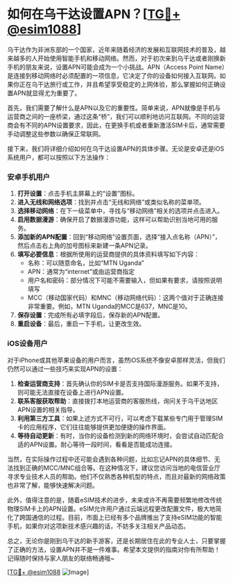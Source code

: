 # 如何在乌干达设置APN？[[TG💪+ @esim1088](https://t.me/s/esim1088)]

乌干达作为非洲东部的一个国家，近年来随着经济的发展和互联网技术的普及，越来越多的人开始使用智能手机和移动网络。然而，对于初次来到乌干达或者刚换新手机的朋友来说，设置APN可能会成为一个小挑战。APN（Access Point Name）是连接到移动网络时必须配置的一项信息，它决定了你的设备如何接入互联网。如果你正在乌干达旅行或工作，并且希望享受稳定的上网体验，那么掌握如何正确设置APN就显得尤为重要了。

首先，我们需要了解什么是APN以及它的重要性。简单来说，APN就像是手机与运营商之间的一座桥梁，通过这条“桥”，我们可以顺利地访问互联网。不同的运营商会有不同的APN设置要求，因此，在更换手机或者重新激活SIM卡后，通常需要手动调整这些参数以确保正常联网。

接下来，我们将详细介绍如何在乌干达设置APN的具体步骤。无论是安卓还是iOS系统用户，都可以按照以下方法操作：

### 安卓手机用户

1. **打开设置**：点击手机主屏幕上的“设置”图标。
2. **进入无线和网络选项**：找到并点击“无线和网络”或类似名称的菜单项。
3. **选择移动网络**：在下一级菜单中，寻找与“移动网络”相关的选项并点击进入。
4. **启用数据漫游**：确保开启了数据漫游功能，这样可以帮助识别当地可用的服务。
5. **添加新的APN配置**：回到“移动网络”设置页面，选择“接入点名称（APN）”，然后点击右上角的加号图标来新建一条APN记录。
6. **填写必要信息**：根据所使用的运营商提供的具体资料填写如下内容：
   - 名称：可以随意命名，比如“MTN Uganda”
   - APN：通常为“internet”或由运营商指定
   - 用户名和密码：部分情况下可能不需要输入，但如果有要求，请按照说明填写
   - MCC（移动国家代码）和MNC（移动网络代码）：这两个值对于正确连接非常重要。例如，MTN Uganda的MCC是637，MNC是10。
7. **保存设置**：完成所有必填字段后，保存新的APN配置。
8. **重启设备**：最后，重启一下手机，让更改生效。

### iOS设备用户

对于iPhone或其他苹果设备的用户而言，虽然iOS系统不像安卓那样灵活，但我们仍然可以通过一些技巧来实现APN的设置：

1. **检查运营商支持**：首先确认你的SIM卡是否支持国际漫游服务。如果不支持，则可能无法直接在设备上进行APN设置。
2. **联系客服获取帮助**：直接拨打本地运营商的客服热线，询问关于乌干达地区APN设置的相关指导。
3. **利用第三方工具**：如果上述方式不可行，可以考虑下载某些专门用于管理SIM卡的应用程序，它们往往能够提供更加便捷的操作界面。
4. **等待自动更新**：有时，当你的设备检测到新的网络环境时，会尝试自动匹配合适的APN设置。耐心等待一段时间，看看是否能成功连接。

当然，在实际操作过程中还可能会遇到各种问题，比如忘记APN的具体细节、无法找到正确的MCC/MNC组合等。在这种情况下，建议您访问当地的电信营业厅寻求专业技术人员的帮助。他们不仅熟悉各种机型的特点，而且对最新的网络政策也非常了解，能够快速解决问题。

此外，值得注意的是，随着eSIM技术的进步，未来或许不再需要频繁地修改传统物理SIM卡上的APN设置。eSIM允许用户通过云端远程更改配置文件，极大地简化了跨国通信的过程。目前，市面上已经有多个品牌推出了支持eSIM功能的智能手机，如果你对这项新技术感兴趣的话，不妨多关注相关产品动态。

总之，无论你是刚到乌干达的新手游客，还是长期居住在此的专业人士，只要掌握了正确的方法，设置APN并不是一件难事。希望本文提供的指南对你有所帮助！记得随时保持与家人朋友的联络畅通哦~

[[TG💪+ @esim1088](https://t.me/s/esim1088) ![Image](https://i.postimg.cc/4NQfJmqS/Snipaste-2025-05-13-00-14-12.png)]